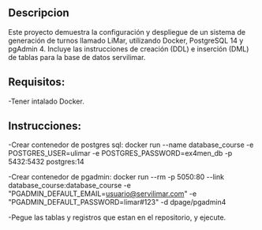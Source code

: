 ## Descripcion
Este proyecto demuestra la configuración y despliegue de un sistema de generación de turnos llamado LiMar, 
utilizando Docker, PostgreSQL 14 y pgAdmin 4.
Incluye las instrucciones de creación (DDL) e inserción (DML) de tablas para la base de datos servilimar.

## Requisitos:
-Tener intalado Docker.

## Instrucciones:
-Crear contenedor de postgres sql:
docker run --name database_course -e POSTGRES_USER=ulimar -e POSTGRES_PASSWORD=ex4men_db -p 5432:5432 postgres:14

-Crear contenedor de pgadmin:
docker run --rm -p 5050:80 --link database_course:database_course -e "PGADMIN_DEFAULT_EMAIL=usuario@servilimar.com" -e "PGADMIN_DEFAULT_PASSWORD=limar#123" -d dpage/pgadmin4

-Pegue las tablas y registros que estan en el repositorio, y ejecute.


